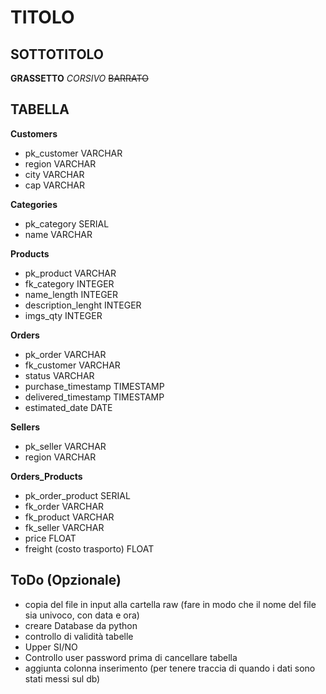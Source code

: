 # TITOLO
## SOTTOTITOLO
**GRASSETTO**
_CORSIVO_
~~BARRATO~~

## TABELLA
**Customers**
- pk_customer VARCHAR
- region VARCHAR
- city VARCHAR
- cap VARCHAR

**Categories**
- pk_category SERIAL
- name VARCHAR

**Products**
- pk_product VARCHAR
- fk_category INTEGER
- name_length INTEGER
- description_lenght  INTEGER
- imgs_qty INTEGER

**Orders**
- pk_order VARCHAR
- fk_customer VARCHAR
- status VARCHAR
- purchase_timestamp TIMESTAMP
- delivered_timestamp TIMESTAMP
- estimated_date DATE

**Sellers**
- pk_seller VARCHAR
- region VARCHAR

**Orders_Products**
- pk_order_product SERIAL
- fk_order VARCHAR
- fk_product VARCHAR
- fk_seller VARCHAR
- price FLOAT
- freight (costo trasporto) FLOAT

## ToDo (Opzionale)
- copia del file in input alla cartella raw (fare in modo che il nome del file sia univoco, con data e ora)
- creare Database da python
- controllo di validità tabelle
- Upper SI/NO
- Controllo user password prima di cancellare tabella
- aggiunta colonna inserimento (per tenere traccia di quando i dati sono stati messi sul db)
